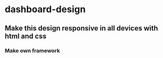 # dashboard-design
## Make this design responsive in all devices with html and css
### Make own framework 
